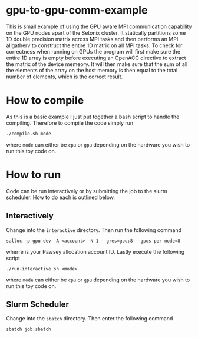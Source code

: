 # gpu-to-gpu-comm-example

This is small example of using the GPU aware MPI communication capability on the
GPU nodes apart of the Setonix cluster. It statically partitions some 1D double
precision matrix across MPI tasks and then performs an MPI allgatherv to
construct the entire 1D matrix on all MPI tasks. To check for correctness when
running on GPUs the program will first make sure the entire 1D array is empty
before executing an OpenACC directive to extract the matrix of the device
memeory. It will then make sure that the sum of all the elements of the array on
the host memory is then equal to the total number of elements, which is the
correct result.

# How to compile 
As this is a basic example I just put together a bash script to handle the
compiling. Therefore to compile the code simply run
```
./compile.sh mode
```
where ```mode``` can either be ```cpu``` or ```gpu``` depending on the hardware
you wish to run this toy code on.

# How to run
Code can be run interactively or by submitting the job to the slurm scheduler.
How to do each is outlined below.

## Interactively

Change into the ```interactive``` directory. Then run the following
command

```
salloc -p gpu-dev -A <account> -N 1 --gres=gpu:8 --gpus-per-node=8
```
wherre <account> is your Pawsey allocation account ID. Lastly execute the
following script
```
./run-interactive.sh <mode>
```
where ```mode``` can either be ```cpu``` or ```gpu``` depending on the hardware
you wish to run this toy code on.

## Slurm Scheduler

Change into the ```sbatch``` directory. Then enter the following command
```
sbatch job.sbatch
```

